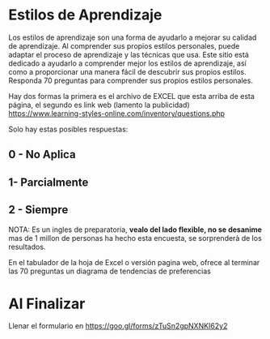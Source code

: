 # Estilos de Aprendizaje

Los estilos de aprendizaje son una forma de ayudarlo a mejorar su calidad de aprendizaje. Al comprender sus propios estilos personales, puede adaptar el proceso de aprendizaje y las técnicas que usa. Este sitio está dedicado a ayudarlo a comprender mejor los estilos de aprendizaje, así como a proporcionar una manera fácil de descubrir sus propios estilos.
Responda 70 preguntas para comprender sus propios estilos personales. 

Hay dos formas la primera es el archivo de EXCEL que esta arriba de esta página, el segundo es link web (lamento la publicidad) https://www.learning-styles-online.com/inventory/questions.php

Solo hay estas posibles respuestas:
## 0 - No Aplica
## 1-  Parcialmente
## 2 - Siempre

NOTA: Es un ingles de preparatoria, **vealo del lado flexible, no se desanime** mas de 1 millon de personas ha hecho esta encuesta, se sorprenderà de los resultados.

En el tabulador de la hoja de Excel o versión pagina web, ofrece al terminar las 70 preguntas un diagrama de tendencias de preferencias 

# Al Finalizar

Llenar el formulario en https://goo.gl/forms/zTuSn2gpNXNKI62y2
